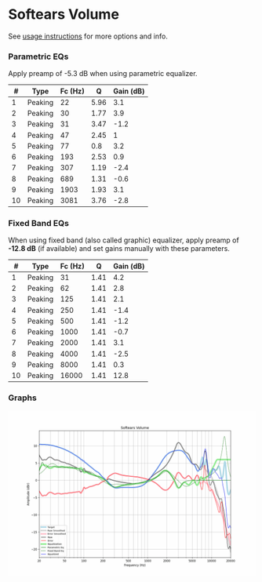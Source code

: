 # Softears Volume
See [usage instructions](https://github.com/jaakkopasanen/AutoEq#usage) for more options and info.

### Parametric EQs
Apply preamp of -5.3 dB when using parametric equalizer.

|   # | Type    |   Fc (Hz) |    Q |   Gain (dB) |
|-----|---------|-----------|------|-------------|
|   1 | Peaking |        22 | 5.96 |         3.1 |
|   2 | Peaking |        30 | 1.77 |         3.9 |
|   3 | Peaking |        31 | 3.47 |        -1.2 |
|   4 | Peaking |        47 | 2.45 |         1   |
|   5 | Peaking |        77 | 0.8  |         3.2 |
|   6 | Peaking |       193 | 2.53 |         0.9 |
|   7 | Peaking |       307 | 1.19 |        -2.4 |
|   8 | Peaking |       689 | 1.31 |        -0.6 |
|   9 | Peaking |      1903 | 1.93 |         3.1 |
|  10 | Peaking |      3081 | 3.76 |        -2.8 |

### Fixed Band EQs
When using fixed band (also called graphic) equalizer, apply preamp of **-12.8 dB** (if available) and set gains manually with these parameters.

|   # | Type    |   Fc (Hz) |    Q |   Gain (dB) |
|-----|---------|-----------|------|-------------|
|   1 | Peaking |        31 | 1.41 |         4.2 |
|   2 | Peaking |        62 | 1.41 |         2.8 |
|   3 | Peaking |       125 | 1.41 |         2.1 |
|   4 | Peaking |       250 | 1.41 |        -1.4 |
|   5 | Peaking |       500 | 1.41 |        -1.2 |
|   6 | Peaking |      1000 | 1.41 |        -0.7 |
|   7 | Peaking |      2000 | 1.41 |         3.1 |
|   8 | Peaking |      4000 | 1.41 |        -2.5 |
|   9 | Peaking |      8000 | 1.41 |         0.3 |
|  10 | Peaking |     16000 | 1.41 |        12.8 |

### Graphs
![](./Softears%20Volume.png)
